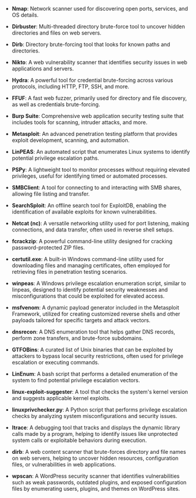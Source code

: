
- **Nmap**: Network scanner used for discovering open ports, services, and OS details.
  
- **Dirbuster**: Multi-threaded directory brute-force tool to uncover hidden directories and files on web servers.

- **Dirb**: Directory brute-forcing tool that looks for known paths and directories.

- **Nikto**: A web vulnerability scanner that identifies security issues in web applications and servers.

- **Hydra**: A powerful tool for credential brute-forcing across various protocols, including HTTP, FTP, SSH, and more.

- **FFUF**: A fast web fuzzer, primarily used for directory and file discovery, as well as credentials brute-forcing.

- **Burp Suite**: Comprehensive web application security testing suite that includes tools for scanning, intruder attacks, and more.

- **Metasploit**: An advanced penetration testing platform that provides exploit development, scanning, and automation.

- **LinPEAS**: An automated script that enumerates Linux systems to identify potential privilege escalation paths.

- **PSPy**: A lightweight tool to monitor processes without requiring elevated privileges, useful for identifying timed or automated processes.

- **SMBClient**: A tool for connecting to and interacting with SMB shares, allowing file listing and transfer.

- **SearchSploit**: An offline search tool for ExploitDB, enabling the identification of available exploits for known vulnerabilities.

- **Netcat (nc)**: A versatile networking utility used for port listening, making connections, and data transfer, often used in reverse shell setups.

- **fcrackzip**: A powerful command-line utility designed for cracking password-protected ZIP files.

- **certutil.exe**: A built-in Windows command-line utility used for downloading files and managing certificates, often employed for retrieving files in penetration testing scenarios.

- **winpeas**: A Windows privilege escalation enumeration script, similar to linpeas, designed to identify potential security weaknesses and misconfigurations that could be exploited for elevated access.

- **msfvenom**: A dynamic payload generator included in the Metasploit Framework, utilized for creating customized reverse shells and other payloads tailored for specific targets and attack vectors.

- **dnsrecon**: A DNS enumeration tool that helps gather DNS records, perform zone transfers, and brute-force subdomains.

- **GTFOBins**: A curated list of Unix binaries that can be exploited by attackers to bypass local security restrictions, often used for privilege escalation or executing commands.

- **LinEnum**: A bash script that performs a detailed enumeration of the system to find potential privilege escalation vectors.

- **linux-exploit-suggester**: A tool that checks the system's kernel version and suggests applicable kernel exploits.

- **linuxprivchecker.py**: A Python script that performs privilege escalation checks by analyzing system misconfigurations and security issues.

- **ltrace**: A debugging tool that tracks and displays the dynamic library calls made by a program, helping to identify issues like unprotected system calls or exploitable behaviors during execution.

- **dirb**: A web content scanner that brute-forces directory and file names on web servers, helping to uncover hidden resources, configuration files, or vulnerabilities in web applications.

- **wpscan**: A WordPress security scanner that identifies vulnerabilities such as weak passwords, outdated plugins, and exposed configuration files by enumerating users, plugins, and themes on WordPress sites.

